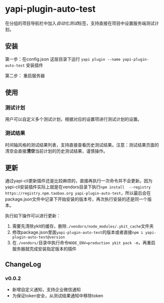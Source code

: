yapi-plugin-auto-test
===

在分组的项目导航栏中加入*自动化测试*标签，支持直接在项目中设置服务端测试计划。

## 安装

第一步：在config.json 这层目录下运行 ```yapi plugin --name yapi-plugin-auto-test```   安装插件  

第二步： 重启服务器

## 使用

### 测试计划
用户可以自定义多个测试计划，根据对应的设置项进行测试计划的设置。

### 测试结果
时间轴风格的测试结果列表，支持直接查看历史测试结果。注意：测试结果页面的清空会直接**清空**当前计划的历史测试结果，谨慎操作。

## 更新
通过yapi-cli更新插件还是比较麻烦的，直接再执行一次命令并不会更新。因为yapi-cli安装插件实际上就是在vendors目录下执行`npm install  --registry https://registry.npm.taobao.org yapi-plugin-auto-test`，所以最后会在package.json文件中记录下开始安装的版本号，再次执行安装的还是同一个版本。

执行如下操作可以进行更新：
1. 需要先清除ykit的缓存，删除`./vendors/node_modules/.ykit_cache`文件夹
2. 修改package.json里面`yapi-plugin-auto-test`的版本或者直接`npm i yapi-plugin-auto-test@version`
3. 在`./vendors/`目录中执行命令`NODE_ENV=production ykit pack -m`，再重启服务器就完成安装指定版本的插件



## ChangeLog

### v0.0.2

* 新增自定义通知，支持企业微信通知
* 为保证token安全，从测试结果通知中移除token